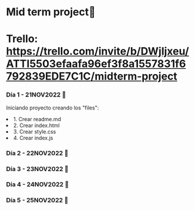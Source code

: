 # Mid term project🚀
# Trello: https://trello.com/invite/b/DWjIjxeu/ATTI5503efaafa96ef3f8a1557831f6792839EDE7C1C/midterm-project

### Día 1 - 21NOV2022 📆
<p>Iniciando proyecto creando los "files":</p>
<li>1. Crear readme.md</li>
<li>2. Crear index.html</li>
<li>3. Crear style.css</li>
<li>4. Crear index.js</li>


### Día 2 - 22NOV2022 📆

### Día 3 - 23NOV2022 📆

### Día 4 - 24NOV2022 📆

### Día 5 - 25NOV2022 📆